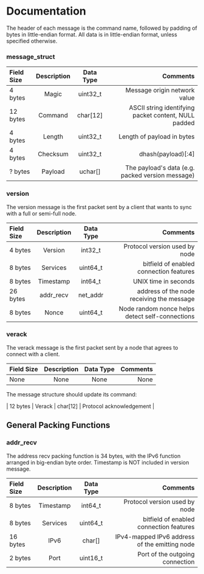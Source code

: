 # Documentation

The header of each message is the command name, followed by padding of bytes in little-endian format. All data is in little-endian format, unless specified otherwise.

### message_struct

| Field Size  | Description | Data Type     | Comments |
| :---        |    :----:   |   :----:      | ---: |
| 4 bytes     | Magic       | uint32_t      | Message origin network value |
| 12 bytes    | Command     | char[12]      | ASCII string identifying packet content, NULL padded |
| 4 bytes     | Length      | uint32_t      | Length of payload in bytes |
| 4 bytes     | Checksum    | uint32_t      | dhash(payload)[:4] |
| ? bytes     | Payload     | uchar[]       | The payload's data (e.g. packed version message) |

### version

The version message is the first packet sent by a client that wants to sync with a full or semi-full node.

| Field Size  | Description | Data Type     | Comments |
| :---        |    :----:   |   :----:      | ---: |
| 4 bytes     | Version     | int32_t       | Protocol version used by node |
| 8 bytes     | Services    | uint64_t      | bitfield of enabled connection features |
| 8 bytes     | Timestamp   | int64_t       | UNIX time in seconds |
| 26 bytes    | addr_recv   | net_addr      | address of the node receiving the message |
| 8 bytes     | Nonce       | uint64_t      | Node random nonce helps detect self-connections |

### verack

The verack message is the first packet sent by a node that agrees to connect with a client.

| Field Size  | Description | Data Type | Comments |
| :---        |    :----:   |   :----:  | ---: |
| None        | None        | None      | None |

The message structure should update its command:

| 12 bytes     | Verack     |  char[12]  | Protocol acknowledgement |

## General Packing Functions

### addr_recv

The address recv packing function is 34 bytes, with the IPv6 function arranged in big-endian byte order. Timestamp is NOT included in version message.

| Field Size  | Description | Data Type     | Comments |
| :---        |    :----:   |   :----:      | ---: |
| 8 bytes     | Timestamp   | int64_t       | Protocol version used by node |
| 8 bytes     | Services    | uint64_t      | bitfield of enabled connection features |
| 16 bytes    | IPv6        | char[]        | IPv4-mapped IPv6 address of the emitting node |
| 2 bytes     | Port        | uint16_t      | Port of the outgoing connection |


